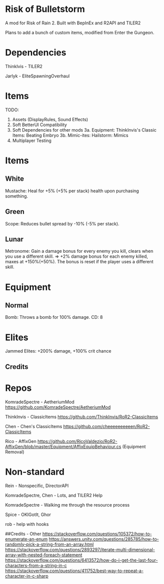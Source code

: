 # Risk of Bulletstorm

A mod for Risk of Rain 2. Built with BepInEx and R2API and TILER2

Plans to add a bunch of custom items, modified from Enter the Gungeon.

# Dependencies

ThinkIvis - TILER2

Jarlyk - EliteSpawningOverhaul

# Items
TODO:
1. Assets (DisplayRules, Sound Effects)
2. Soft BetterUI Compatibility
3. Soft Dependencies for other mods
3a. Equipment: ThinkInvis's Classic Items: Beating Embryo
3b. Mimic-ites: Hailstorm: Mimics
4. Multiplayer Testing

# Items

## White

Mustache: Heal for +5% (+5% per stack) health upon purchasing something.

## Green

Scope: Reduces bullet spread by -10% (-5% per stack).

## Lunar

Metronome: Gain a damage bonus for every enemy you kill, clears when you use a different skill.
=> +2% damage bonus for each enemy killed, maxes at +150%(+50%). The bonus is reset if the player uses a different skill.

# Equipment

## Normal

Bomb: Throws a bomb for 100% damage. CD: 8

# Elites

Jammed Elites: +200% damage, +100% crit chance

## Credits
# Repos

KomradeSpectre - AetheriumMod https://github.com/KomradeSpectre/AetheriumMod

ThinkInvis - ClassicItems https://github.com/ThinkInvis/RoR2-ClassicItems

Chen - Chen's ClassicItems https://github.com/cheeeeeeeeeen/RoR2-ClassicItems

Rico - AffixGen https://github.com/RicoValdezio/RoR2-AffixGen/blob/master/Equipment/AffixEquipBehaviour.cs (Equipment Removal)

# Non-standard

Rein - Nonspecific, DirectorAPI

KomradeSpectre, Chen - Lots, and TILER2 Help

KomradeSpectre - Walking me through the resource process

Spice - OKIGotIt, Ghor

rob - help with hooks

##Credits - Other
https://stackoverflow.com/questions/105372/how-to-enumerate-an-enum
https://answers.unity.com/questions/285785/how-to-randomly-pick-a-string-from-an-array.html
https://stackoverflow.com/questions/2893297/iterate-multi-dimensional-array-with-nested-foreach-statement
https://stackoverflow.com/questions/6413572/how-do-i-get-the-last-four-characters-from-a-string-in-c
https://stackoverflow.com/questions/411752/best-way-to-repeat-a-character-in-c-sharp
